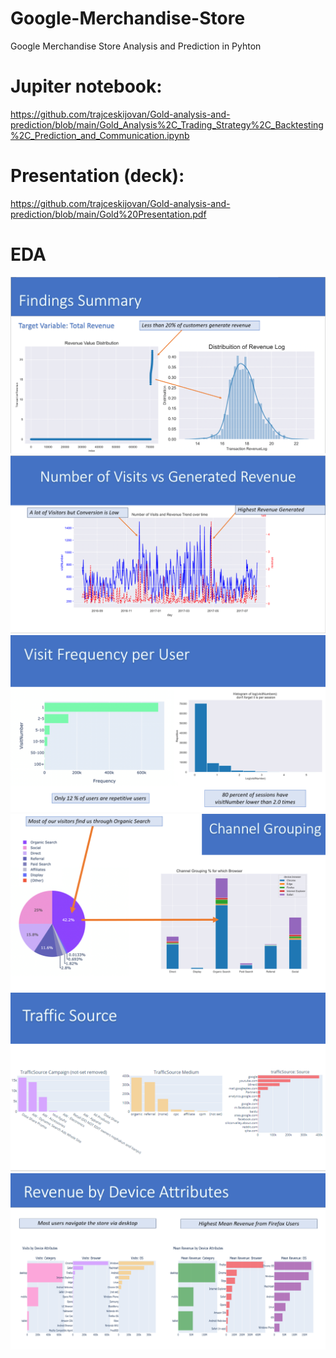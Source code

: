 # Google-Merchandise-Store
Google Merchandise Store Analysis and Prediction in Pyhton


# Jupiter notebook:
https://github.com/trajceskijovan/Gold-analysis-and-prediction/blob/main/Gold_Analysis%2C_Trading_Strategy%2C_Backtesting%2C_Prediction_and_Communication.ipynb

# Presentation (deck): 
https://github.com/trajceskijovan/Gold-analysis-and-prediction/blob/main/Gold%20Presentation.pdf


# EDA
![](samples/1.PNG)
![](samples/2.png)
![](samples/3.png)
![](samples/4.png)
![](samples/5.png)
![](samples/6.png)
